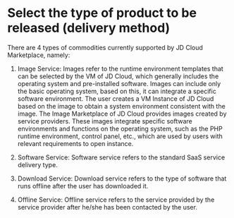 # Select the type of product to be released (delivery method)

There are 4 types of commodities currently supported by JD Cloud Marketplace, namely:

1. Image Service: Images refer to the runtime environment templates that can be selected by the VM of JD Cloud, which generally includes the operating system and pre-installed software. Images can include only the basic operating system, based on this, it can integrate a specific software environment. The user creates a VM Instance of JD Cloud based on the image to obtain a system environment consistent with the image. The Image Marketplace of JD Cloud provides images created by service providers. These images integrate specific software environments and functions on the operating system, such as the PHP runtime environment, control panel, etc., which are used by users with relevant requirements to open instance.

2. Software Service: Software service refers to the standard SaaS service delivery type.

3. Download Service: Download service refers to the type of software that runs offline after the user has downloaded it.

4. Offline Service: Offline service refers to the service provided by the service provider after he/she has been contacted by the user.
